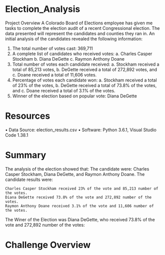 # Election_Analysis

Project Overview
A Colorado Board of Elections employee has given me tasks to complete the election audit of a recent Congressional election. The data presented will represent the candidates and counties they ran in. An initial analysis of the candidates revealed the following information:
  1.	The total number of votes cast: 369,711
  2.	A complete list of candidates who received votes:
    a.	Charles Casper Stockham
    b.	Diana DeGette
    c.	Raymon Anthony Doane
  3.	Total number of votes each candidate received:
    a.	Stockham received a total of 85,213 votes,
    b.	DeGette received a total of 272,892 votes, and
    c.	Doane received a total of 11,606 votes.
4.	Percentage of votes each candidate won:
    a.	Stockham received a total of 23% of the votes,
    b.	DeGette received a total of 73.8% of the votes, and
    c.	Doane received a total of 3.1% of the votes.
  5.	Winner of the election based on popular vote: Diana DeGette

# Resources
•	Data Source: election_results.csv
•	Software: Python 3.6.1, Visual Studio Code 1.38.1

# Summary
The analysis of the election showed that:
The candidate were: Charles Casper Stockham, Diana DeGette, and Raymon Anthony Doane. The candidate results were:

   	Charles Casper Stockham received 23% of the vote and 85,213 number of the votes.
    Diana DeGette received 73.8% of the vote and 272,892 number of the votes.
    Raymon Anthony Doane received 3.1% of the vote and 11,606 number of the votes.

The Winer of the Election was Diana DeGette, who received 73.8% of the vote and 272,892 number of the votes:

# Challenge Overview



